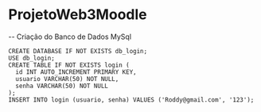 # ProjetoWeb3Moodle

-- Criação do Banco de Dados MySql

```
CREATE DATABASE IF NOT EXISTS db_login;
USE db_login;
CREATE TABLE IF NOT EXISTS login (
  id INT AUTO_INCREMENT PRIMARY KEY,
  usuario VARCHAR(50) NOT NULL,
  senha VARCHAR(50) NOT NULL
);
INSERT INTO login (usuario, senha) VALUES ('Roddy@gmail.com', '123');
